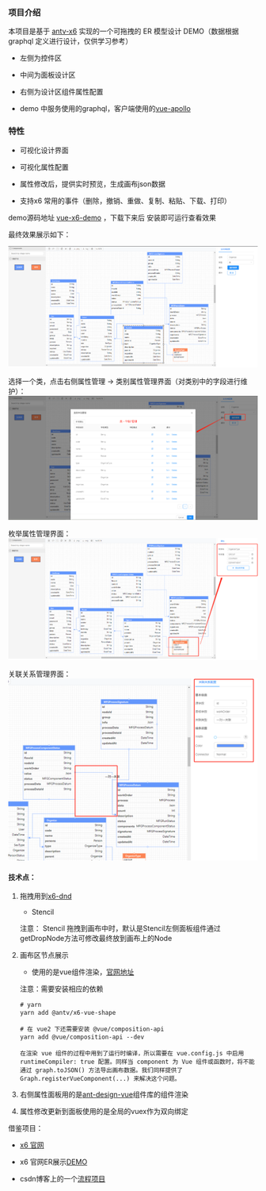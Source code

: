 ### 项目介绍

本项目是基于 [antv-x6](https://antv-x6.gitee.io/zh/docs/tutorial/about) 实现的一个可拖拽的 ER 模型设计 DEMO（数据根据graphql 定义进行设计，仅供学习参考）

- 左侧为控件区

- 中间为面板设计区

- 右侧为设计区组件属性配置

- demo 中服务使用的graphql，客户端使用的[vue-apollo](https://vue-apollo.netlify.com/)

### 特性

- 可视化设计界面

- 可视化属性配置

- 属性修改后，提供实时预览，生成画布json数据

- 支持x6 常用的事件（删除，撤销、重做、复制、粘贴、下载、打印）

demo源码地址 [vue-x6-demo](https://github.com/bxRita/demo/tree/master/vue-x6-demo) ，下载下来后 安装即可运行查看效果

最终效果展示如下：

![1](./imgs/1.png)

选择一个类，点击右侧属性管理 -> 类别属性管理界面（对类别中的字段进行维护）：
![2](./imgs/2.png)

枚举属性管理界面：
![2](./imgs/3.png)

关联关系管理界面：
![4](./imgs/4.png)


#### 技术点：

1.  拖拽用到[x6-dnd](https://antv-x6.gitee.io/zh/docs/tutorial/basic/dnd)

    - Stencil 

    注意： Stencil 拖拽到画布中时，默认是Stencil左侧面板组件通过getDropNode方法可修改最终放到画布上的Node

2. 画布区节点展示

    - 使用的是vue组件渲染，[官网地址](https://antv-x6.gitee.io/zh/docs/tutorial/advanced/react#%E6%B8%B2%E6%9F%93-vue-%E8%8A%82%E7%82%B9)

    注意：需要安装相应的依赖

    ```
    # yarn
    yarn add @antv/x6-vue-shape

    # 在 vue2 下还需要安装 @vue/composition-api
    yarn add @vue/composition-api --dev

    在渲染 vue 组件的过程中用到了运行时编译，所以需要在 vue.config.js 中启用 runtimeCompiler: true 配置。同样当 component 为 Vue 组件或函数时，将不能通过 graph.toJSON() 方法导出画布数据。我们同样提供了 Graph.registerVueComponent(...) 来解决这个问题。
    ```
3. 右侧属性面板用的是[ant-design-vue](https://www.antdv.com/docs/vue/getting-started-cn/)组件库的组件渲染

4. 属性修改更新到面板使用的是全局的vuex作为双向绑定


借鉴项目：

- [x6 官网](https://antv-x6.gitee.io/zh/docs/tutorial/about)

- x6 官网ER展示[DEMO](https://github.com/antvis/X6/tree/master/examples/x6-app-er)

- csdn博客上的一个[流程项目](https://blog.csdn.net/weixin_44213308/article/details/111872455)
